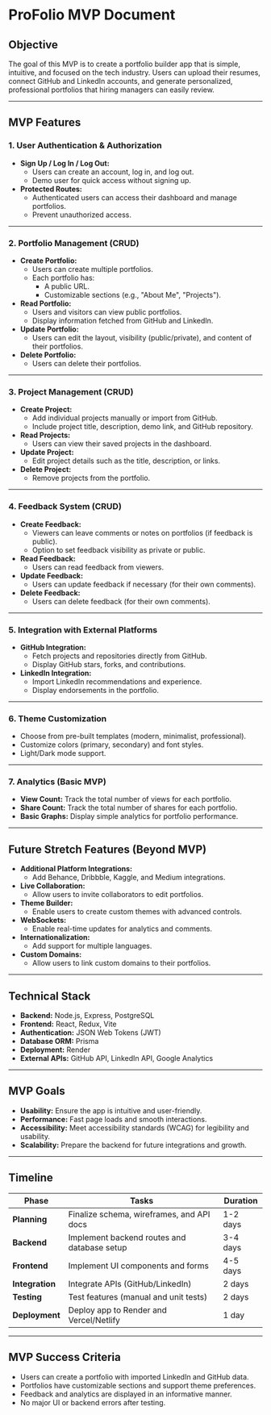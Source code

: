 # **ProFolio MVP Document**

## **Objective**
The goal of this MVP is to create a portfolio builder app that is simple, intuitive, and focused on the tech industry. Users can upload their resumes, connect GitHub and LinkedIn accounts, and generate personalized, professional portfolios that hiring managers can easily review.

---

## **MVP Features**

### **1. User Authentication & Authorization**
- **Sign Up / Log In / Log Out:**
  - Users can create an account, log in, and log out.
  - Demo user for quick access without signing up.
- **Protected Routes:**
  - Authenticated users can access their dashboard and manage portfolios.
  - Prevent unauthorized access.

---

### **2. Portfolio Management (CRUD)**
- **Create Portfolio:**
  - Users can create multiple portfolios.
  - Each portfolio has:
    - A public URL.
    - Customizable sections (e.g., "About Me", "Projects").
- **Read Portfolio:**
  - Users and visitors can view public portfolios.
  - Display information fetched from GitHub and LinkedIn.
- **Update Portfolio:**
  - Users can edit the layout, visibility (public/private), and content of their portfolios.
- **Delete Portfolio:**
  - Users can delete their portfolios.

---

### **3. Project Management (CRUD)**
- **Create Project:**
  - Add individual projects manually or import from GitHub.
  - Include project title, description, demo link, and GitHub repository.
- **Read Projects:**
  - Users can view their saved projects in the dashboard.
- **Update Project:**
  - Edit project details such as the title, description, or links.
- **Delete Project:**
  - Remove projects from the portfolio.

---

### **4. Feedback System (CRUD)**
- **Create Feedback:**
  - Viewers can leave comments or notes on portfolios (if feedback is public).
  - Option to set feedback visibility as private or public.
- **Read Feedback:**
  - Users can read feedback from viewers.
- **Update Feedback:**
  - Users can update feedback if necessary (for their own comments).
- **Delete Feedback:**
  - Users can delete feedback (for their own comments).

---

### **5. Integration with External Platforms**
- **GitHub Integration:**
  - Fetch projects and repositories directly from GitHub.
  - Display GitHub stars, forks, and contributions.
- **LinkedIn Integration:**
  - Import LinkedIn recommendations and experience.
  - Display endorsements in the portfolio.

---

### **6. Theme Customization**
- Choose from pre-built templates (modern, minimalist, professional).
- Customize colors (primary, secondary) and font styles.
- Light/Dark mode support.

---

### **7. Analytics (Basic MVP)**
- **View Count:** Track the total number of views for each portfolio.
- **Share Count:** Track the total number of shares for each portfolio.
- **Basic Graphs:** Display simple analytics for portfolio performance.

---

## **Future Stretch Features (Beyond MVP)**
- **Additional Platform Integrations:**
  - Add Behance, Dribbble, Kaggle, and Medium integrations.
- **Live Collaboration:**
  - Allow users to invite collaborators to edit portfolios.
- **Theme Builder:**
  - Enable users to create custom themes with advanced controls.
- **WebSockets:**
  - Enable real-time updates for analytics and comments.
- **Internationalization:**
  - Add support for multiple languages.
- **Custom Domains:**
  - Allow users to link custom domains to their portfolios.

---

## **Technical Stack**
- **Backend:** Node.js, Express, PostgreSQL
- **Frontend:** React, Redux, Vite
- **Authentication:** JSON Web Tokens (JWT)
- **Database ORM:** Prisma
- **Deployment:** Render
- **External APIs:** GitHub API, LinkedIn API, Google Analytics

---

## **MVP Goals**
- **Usability:** Ensure the app is intuitive and user-friendly.
- **Performance:** Fast page loads and smooth interactions.
- **Accessibility:** Meet accessibility standards (WCAG) for legibility and usability.
- **Scalability:** Prepare the backend for future integrations and growth.

---

## **Timeline**
| **Phase**   | **Tasks**                                   | **Duration**  |
|-------------|---------------------------------------------|---------------|
| **Planning** | Finalize schema, wireframes, and API docs   | 1-2 days      |
| **Backend**  | Implement backend routes and database setup | 3-4 days      |
| **Frontend** | Implement UI components and forms           | 4-5 days      |
| **Integration** | Integrate APIs (GitHub/LinkedIn)         | 2 days        |
| **Testing**  | Test features (manual and unit tests)       | 2 days        |
| **Deployment** | Deploy app to Render and Vercel/Netlify   | 1 day         |

---

## **MVP Success Criteria**
- Users can create a portfolio with imported LinkedIn and GitHub data.
- Portfolios have customizable sections and support theme preferences.
- Feedback and analytics are displayed in an informative manner.
- No major UI or backend errors after testing.